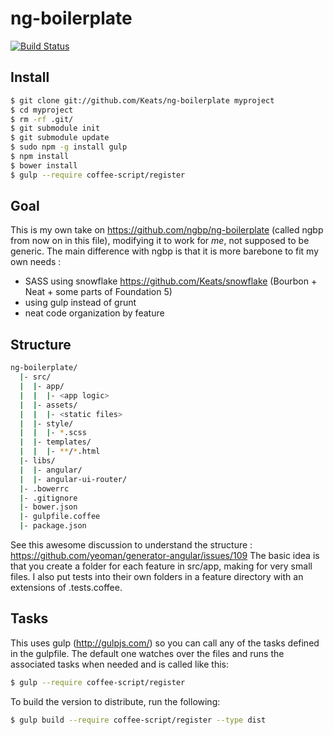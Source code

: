 # ng-boilerplate
[![Build Status](https://drone.io/github.com/Keats/ng-boilerplate/status.png)](https://drone.io/github.com/Keats/ng-boilerplate/latest)

## Install
```bash
$ git clone git://github.com/Keats/ng-boilerplate myproject
$ cd myproject
$ rm -rf .git/
$ git submodule init
$ git submodule update
$ sudo npm -g install gulp
$ npm install
$ bower install
$ gulp --require coffee-script/register
```

## Goal
This is my own take on https://github.com/ngbp/ng-boilerplate (called ngbp from now on in this file), modifying it
to work for *me*, not supposed to be generic.
The main difference with ngbp is that it is more barebone to fit my own needs :

- SASS using snowflake https://github.com/Keats/snowflake (Bourbon + Neat + some parts of Foundation 5)
- using gulp instead of grunt
- neat code organization by feature

## Structure

```bash
ng-boilerplate/
  |- src/
  |  |- app/
  |  |  |- <app logic>
  |  |- assets/
  |  |  |- <static files>
  |  |- style/
  |  |  |- *.scss
  |  |- templates/
  |  |  |- **/*.html
  |- libs/
  |  |- angular/
  |  |- angular-ui-router/
  |- .bowerrc
  |- .gitignore
  |- bower.json
  |- gulpfile.coffee
  |- package.json
```
See this awesome discussion to understand the structure : https://github.com/yeoman/generator-angular/issues/109
The basic idea is that you create a folder for each feature in src/app, making for very small files.
I also put tests into their own folders in a feature directory with an extensions of .tests.coffee.

## Tasks
This uses gulp (http://gulpjs.com/) so you can call any of the tasks defined in the gulpfile.
The default one watches over the files and runs the associated tasks when needed and is called like this:
```bash
$ gulp --require coffee-script/register
```

To build the version to distribute, run the following:
```bash
$ gulp build --require coffee-script/register --type dist
```


